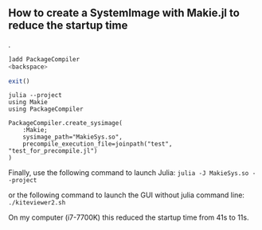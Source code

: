 
## How to create a SystemImage with Makie.jl to reduce the startup time
.
```julia --project
]add PackageCompiler
<backspace>

exit()
```
```
julia --project
using Makie
using PackageCompiler

PackageCompiler.create_sysimage(
    :Makie;
    sysimage_path="MakieSys.so",
    precompile_execution_file=joinpath("test", "test_for_precompile.jl")
)
```

Finally, use the following command to launch Julia:
```julia -J MakieSys.so --project```

or the following command to launch the GUI without julia command line:
```./kiteviewer2.sh```

On my computer (i7-7700K) this reduced the startup time from 41s to 11s.
